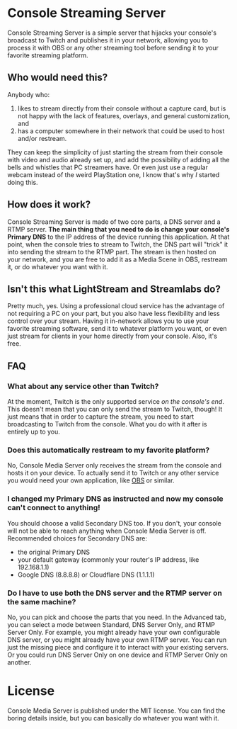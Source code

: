 # Console Streaming Server

Console Streaming Server is a simple server that hijacks your console's broadcast to Twitch and publishes it in your network, allowing you to process it with OBS or any other streaming tool before sending it to your favorite streaming platform.

## Who would need this?

Anybody who: 

 1. likes to stream directly from their console without a capture card, but is not happy with the lack of features, overlays, and general customization, and
 2. has a computer somewhere in their network that could be used to host and/or restream.

They can keep the simplicity of just starting the stream from their console with video and audio already set up, and add the possibility of adding all the bells and whistles that PC streamers have. Or even just use a regular webcam instead of the weird PlayStation one, I know that's why *I* started doing this.

## How does it work?

Console Streaming Server is made of two core parts, a DNS server and a RTMP server. **The main thing that you need to do is change your console's Primary DNS** to the IP address of the device running this application. At that point, when the console tries to stream to Twitch, the DNS part will "trick" it into sending the stream to the RTMP part. The stream is then hosted on your network, and you are free to add it as a Media Scene in OBS, restream it, or do whatever you want with it.

## Isn't this what LightStream and Streamlabs do?

Pretty much, yes. Using a professional cloud service has the advantage of not requiring a PC on your part, but you also have less flexibility and less control over your stream. Having it in-network allows you to use your favorite streaming software, send it to whatever platform you want, or even just stream for clients in your home directly from your console. Also, it's free.

## FAQ

### What about any service other than Twitch?
At the moment, Twitch is the only supported service *on the console's end*. This doesn't mean that you can only send the stream to Twitch, though! It just means that in order to capture the stream, you need to start broadcasting to Twitch from the console. What you do with it after is entirely up to you.
### Does this automatically restream to my favorite platform?
No, Console Media Server only receives the stream from the console and hosts it on your device. To actually send it to Twitch or any other service you would need your own application, like [OBS](https://obsproject.com/) or similar.
### I changed my Primary DNS as instructed and now my console can't connect to anything!
You should choose a valid Secondary DNS too. If you don't, your console will not be able to reach anything when Console Media Server is off. Recommended choices for Secondary DNS are: 

 - the original Primary DNS
 - your default gateway (commonly your router's IP address, like 192.168.1.1)
 - Google DNS (8.8.8.8) or Cloudflare DNS (1.1.1.1)

### Do I have to use both the DNS server and the RTMP server on the same machine?
No, you can pick and choose the parts that you need. In the Advanced tab, you can select a mode between Standard, DNS Server Only, and RTMP Server Only.
For example, you might already have your own configurable DNS server, or you might already have your own RTMP server. You can run just the missing piece and configure it to interact with your existing servers. Or you could run DNS Server Only on one device and RTMP Server Only on another.

# License
Console Media Server is published under the MIT license. You can find the boring details inside, but you can basically do whatever you want with it.